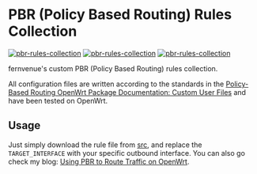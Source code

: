 # PBR (Policy Based Routing) Rules Collection

[![pbr-rules-collection](https://img.shields.io/badge/LICENSE-AGPL3%20Liscense-blue?style=flat-square)](./LICENSE)
[![pbr-rules-collection](https://img.shields.io/badge/GitHub-PBR%20Rules%20Collection-blueviolet?style=flat-square&logo=github)](https://github.com/fernvenue/pbr-rules-collection)
[![pbr-rules-collection](https://img.shields.io/badge/GitLab-PBR%20Rules%20Collection-orange?style=flat-square&logo=gitlab)](https://gitlab.com/fernvenue/pbr-rules-collection)

fernvenue's custom PBR (Policy Based Routing) rules collection. 

All configuration files are written according to the standards in the [Policy-Based Routing OpenWrt Package Documentation: Custom User Files](https://docs.openwrt.melmac.net/pbr/1.1.8/#CustomUserFiles) and have been tested on OpenWrt.

## Usage

Just simply download the rule file from [src](./src/), and replace the `TARGET_INTERFACE` with your specific outbound interface. You can also go check my blog: [Using PBR to Route Traffic on OpenWrt](https://blog.fernvenue.com/archives/using-pbr-to-route-traffic-on-openwrt/).
